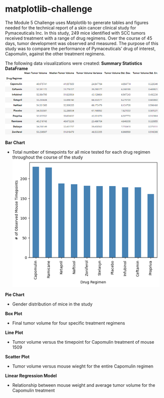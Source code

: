 # matplotlib-challenge
The Module 5 Challenge uses Matplotlib to generate tables and figures needed for the technical report of a skin cancer clinical study for Pymaceuticals Inc.
In this study, 249 mice identified with SCC tumors received treatment with a range of drug regimens. Over the course of 45 days, tumor development was observed and measured. The purpose of this study was to compare the performance of Pymaceuticals’ drug of interest, Capomulin, against the other treatment regimens.

The following data visualizations were created:
**Summary Statistics DataFrame**
![image](https://github.com/RachaelCaldwell/matplotlib-challenge/blob/main/Pymaceuticals/images/Summary%20Statistics.png)

**Bar Chart**
* Total number of timepoints for all mice tested for each drug regimen throughout the course of the study
![image](https://github.com/RachaelCaldwell/matplotlib-challenge/blob/main/Pymaceuticals/images/Bar%20Chart.png?raw=true)

**Pie Chart**
* Gender distribution of mice in the study

**Box Plot**
* Final tumor volume for four specific treatment regimens


**Line Plot**
* Tumor volume versus the timepoint for Capomulin treatment of mouse 1509


**Scatter Plot**
* Tumor volume versus mouse wieght for the entire Capomulin regimen


**Linear Regression Model**
* Relationship between mouse weight and average tumor volume for the Capomulin treatment
